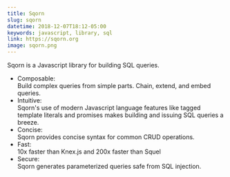 ```yaml
---
title: Sqorn
slug: sqorn
datetime: 2018-12-07T18:12-05:00
keywords: javascript, library, sql
link: https://sqorn.org
image: sqorn.png
---
```


Sqorn is a Javascript library for building SQL queries.

* Composable:  
  Build complex queries from simple parts. Chain, extend, and embed queries.
* Intuitive:  
  Sqorn's use of modern Javascript language features like tagged template literals and promises makes building and issuing SQL queries a breeze.
* Concise:  
  Sqorn provides concise syntax for common CRUD operations.
* Fast:  
  10x faster than Knex.js and 200x faster than Squel
* Secure:  
  Sqorn generates parameterized queries safe from SQL injection.
